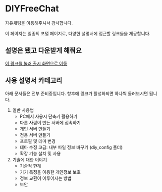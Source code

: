 # DIYFreeChat
자유채팅을 이용해주셔서 감사합니다.

이 페이지는 일종의 포털 페이지로, 다양한 설명서에 접근할 링크들을 제공합니다.

## 설명은 됐고 다운받게 해줘요
[이 링크를 눌러 출시 화면으로 이동](https://github.com/is2you2/DIYFreeChat_export/blob/master/release/release.md)

## 사용 설명서 카테고리
아래 문서들은 전부 준비중입니다. 향후에 링크가 활성화되면 하나씩 둘러보시면 됩니다.
1. 일반 사용법
   - PC에서 사용시 단축키 활용하기
   - 다른 사람이 만든 서버에 접속하기
   - 개인 서버 만들기
   - 전용 서버 만들기
   - 프로필 및 테마 변경
   - 테마 수정 고급: 내부 파일 정보 바꾸기 (diy_config 폴더)
   - 확장 기능 설치 및 사용
2. 기술에 대한 이야기
   - 기술적 한계
   - 기기 특정을 이용한 개인정보 보호
   - 정보 교환이 이루어지는 방법
   - 보안